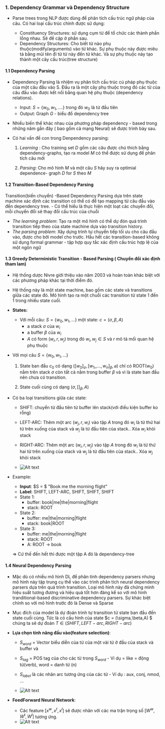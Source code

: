 

### 1. Dependency Grammar và Dependency Structure  

* Parse trees trong NLP được dùng để phân tích cấu trúc ngữ pháp của câu. Có hai loại cấu trúc chính được sử dụng: 
    
    * Constituency Structures: sử dụng cụm từ để tổ chức các thành phần lồng nhau. Sẽ đề cập ở phần sau.
    * Dependency Structures: Cho biết từ nào phụ thuộc(modify/arguments) vào từ khác. Sự phụ thuộc này được miêu tả bằng mũi tên đi từ từ này đến từ khác. Và sự phụ thuộc này tạo thành một cây cấu trúc(tree structure)

#### 1.1 Dependency Parsing 

* Dependency Parsing là nhiệm vụ phân tích cấu trúc cú pháp phụ thuộc của một câu đầu vào S. Đầu ra là một cây phụ thuộc trong đó các từ của câu đầu vào được kết nối bằng quan hệ phụ thuộc (dependency relations). 

    * Input: $S = \{w_0,w_1,....\}$ trong đó $w_0$ là từ đầu tiên
    * Output: Graph $G$ - biểu đồ dependency tree
    
* Nhiều biến thể khác nhau của phương pháp dependency - based  trong những năm gần đây ( bao gồm cả mạng Neural) sẽ được trình bày sau. 

* Có hai vấn đề con trong Denpendency parsing: 
    1. _Learning_ :  Cho training set $D$ gồm các câu được chú thích bằng dependency-graphs, tạo ra model $M$ có thể được sử dụng để phân tích câu mới 
    
    2. _Parsing_: Cho mô hình $M$ và một câu $S$ hãy suy ra optimial dependence- graph $D$ for $S$ theo $M$

#### 1.2 Transition-Based Dependency Parsing

Transition(biến chuyển) -Based Dependency Parsing  dựa trên state machine xác định các transition có thể có để tạo mapping từ câu đầu vào đến dependency tree. - Có thể hiểu là thực hiện một loạt các chuyển đổi, mỗi chuyển đổi sẽ thay đổi cấu trúc của chuỗi

* _The learning problem_: Tạo ra một mô hình có thể dự đón quá trình transition tiếp theo của state machine dựa vào transition history. 
* _The parsing problem_: Xây dựng trình tự chuyển tiếp tối ưu cho câu đầu vào, được cho bởi model cho trước. Hầu hết các transition-based không sử dụng formal grammar  - tập hợp quy tắc xác định cấu trúc hợp lệ của một ngôn ngữ 
 
#### 1.3 Greedy Deterministic Transition - Based Parsing ( Chuyển đổi xác định tham lam) 

* Hệ thống dược Nivre giới thiệu vào năm 2003 và hoàn toàn khác biệt với các phương pháp khác tại thời điểm đó. 

* Hệ thống này là một state machine, bao gồm các state và transitions giữa các state đó. Mô hình tạo ra một chuỗi các transition từ state 1 đến 1 trong nhiều state cuối. 

* <b>States:</b> 
    
    * Với mỗi câu: $S = \{w_0,w_1, ... \}$ một state: $c = (\sigma,\beta,A)$
        * a stack $\sigma$ của $w_i$
        * a buffer $\beta$ của $w_i$ 
        * $A$ có form $(w_i,r,w_j)$ trong đó $w_i,w_j \in S$ và $r$ mô tả mối quan hệ phụ thuộc  
    
* Với mọi câu $S = \{w_0,w_1,...\}$ 
    1. State ban đầu $c_0$ có dạng ($[w_0]_\sigma,[w_1,,...,w_n]_\beta,\varnothing)$
    chỉ có ROOT($w_0$) nằm trên stack $\sigma$ còn tất cả nằm trong buffer $\beta$ và vì là state ban đầu nên chưa có transition.

    2. State cuối cùng có dạng $(\sigma,[ ]_\beta,A)$
* Có ba loại transitions giữa các state:
    
    * SHIFT: chuyển từ đầu tiên từ buffer lên stack(với điều kiện buffer ko rỗng)
    * LEFT-ARC: Thêm một arc $(w_j,r,w_i)$ vào tập $A$ trong đó $w_i$ là từ thứ hai từ trên xuống của stack và $w_j$ là từ đầu tiên của stack.. Xóa $w_i$ khỏi stack
    * RIGHT-ARC:   Thêm một arc $(w_i,r,w_j)$ vào tập $A$ trong đó $w_i$ là từ thứ hai từ trên xuống của stack và $w_j$ là từ đầu tiên của stack.. Xóa $w_j$ khỏi stack


    * ![Alt text](/image/image.png)

* Example:
    * <b>Input</b>: $S = $ "Book me the morning flight" 
    * <b>Label</b>: SHIFT, LEFT-ARC, SHIFT, SHIFT, SHIFT 
    * State 1:
        * buffer: book|me|the|morning|flight
        * stack: ROOT 
    * State 2: 
        * buffer: me|the|morning|flight 
        * stack: book|ROOT 
    * State 3: 
        * buffer: me|the|morning|flight 
        * stack: ROOT 
        * A: ROOT -> book

    => Cứ thế đến hết thì được một tập A đó là dependency-tree

#### 1.4 Neural Dependency Parsing 

* Mặc dù có nhiều mô hình DL để phân tính dependency parsers nhưng mô hình này tập trung cụ thể vào các trình phân tích neural dependency parsers dựa trên quá trình transition. Loại mô hình này đã chứng minh hiệu suất tương đương và hiệu quả tốt hơn đáng kể so với mô hình tranditional-based discriminative dependency parsers. Sự khác biệt chính so với mô hình trước đó là Dense và Sparse 

* Mục đích của model là dự đoán trình tự transition từ state ban đầu đến state cuối cùng. 
Tức là có cấu hình của state $c = (\sigma,\beta,A) $ chúng ta sẽ dự đoán $T \in (SHIFT, LEFT-arc, RIGHT- arc)$ 

* <b>Lựa chọn tính năng đầu vào(feature selection)</b>:
    * $S_{word}$ = Vector biểu diễn của từ của một vài từ ở đầu của stack và buffer và 

    * $S_{tag}$ = POS tag của cho các từ trong $S_{word}$ - Ví dụ = like = động từ(verb), word = danh từ (n) 

    * $S_{label}$ là các nhãn arc tương ứng của các từ - Ví dụ : aux, conj, nmod, ... 

    * ![Alt text](/image/image-2.png)

* <b>FeedForward Neural Network</b>: 

    * Các feature $[x^w, x^t, x^l]$ sẽ được nhân với các ma trận trọng số $[W^w, W^t, W^l]$ tương ứng. 
    * ![Alt text](/image/image-3.png)